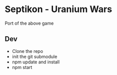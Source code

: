 Septikon - Uranium Wars
========

Port of the above game

## Dev
* Clone the repo
* init the git submodule
* npm update and install
* npm start